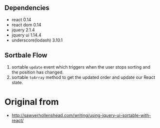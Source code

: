 
## Dependencies

* react 0.14
* react dom 0.14
* jquery 2.1.4
* jquery ui 1.14.4
* underscore(lodash) 3.10.1

## Sortbale Flow
1. sortable `update` event which triggers when the user stops sorting and the position has changed.
2. sortable `toArray` method to get the updated order and update our React state.

# Original from
* http://sawyerhollenshead.com/writing/using-jquery-ui-sortable-with-react/
